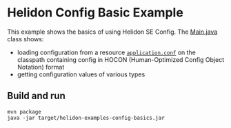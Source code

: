 # Helidon Config Basic Example

This example shows the basics of using Helidon SE Config. The
[Main.java](./src/main/java/io/helidon/config/examples/basics/Main.java) class shows:

* loading configuration from a resource 
[`application.conf`](./src/main/resources/application.conf) on the classpath 
containing config in HOCON (Human-Optimized Config Object Notation) format
* getting configuration values of various types

## Build and run

```shell
mvn package
java -jar target/helidon-examples-config-basics.jar
```
